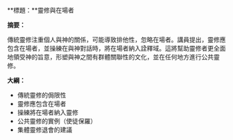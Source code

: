 **標題：**靈修與在場者

**摘要：**

傳統靈修注重個人與神的關係，可能導致排他性，忽略在場者。講員提出，靈修應包含在場者，並操練在與神對話時，將在場者納入詮釋域。這將幫助靈修者更全面地領受神的旨意，形塑與神之間有群體關聯性的文化，並在任何地方進行公共靈修。

**大綱：**

* 傳統靈修的侷限性
* 靈修應包含在場者
* 操練將在場者納入靈修
* 公共靈修的實例（使徒保羅）
* 集體靈修退會的建議